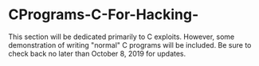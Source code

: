 # CPrograms-C-For-Hacking-

This section will be dedicated primarily to C exploits. However, some demonstration of writing "normal" C programs will be included. Be sure to check back no later than October 8, 2019 for updates. 

